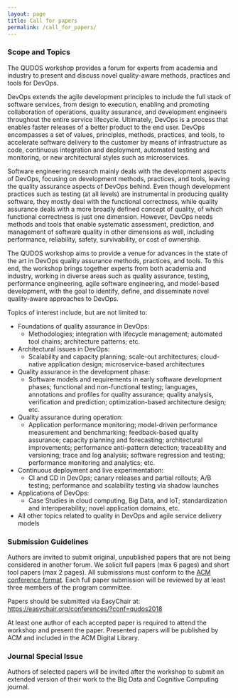 ```yaml
---
layout: page
title: Call for papers
permalink: /call_for_papers/
---
```


### Scope and Topics

The QUDOS workshop provides a forum for experts from academia and
industry to present and discuss novel quality-aware methods, practices
and tools for DevOps.

DevOps extends the agile development principles to include the full
stack of software services, from design to execution, enabling and
promoting collaboration of operations, quality assurance, and
development engineers throughout the entire service lifecycle.
Ultimately, DevOps is a process that enables faster releases of a better
product to the end user. DevOps encompasses a set of values, principles,
methods, practices, and tools, to accelerate software delivery to the
customer by means of infrastructure as code, continuous integration and
deployment, automated testing and monitoring, or new architectural
styles such as microservices.

Software engineering research mainly deals with the development aspects
of DevOps, focusing on development methods, practices, and tools,
leaving the quality assurance aspects of DevOps behind. Even though
development practices such as testing (at all levels) are instrumental
in producing quality software, they mostly deal with the functional
correctness, while quality assurance deals with a more broadly defined
concept of quality, of which functional correctness is just one
dimension. However, DevOps needs methods and tools that enable
systematic assessment, prediction, and management of software quality in
other dimensions as well, including performance, reliability, safety,
survivability, or cost of ownership.

The QUDOS workshop aims to provide a venue for advances in the state of
the art in DevOps quality assurance methods, practices, and tools. To
this end, the workshop brings together experts from both academia and
industry, working in diverse areas such as quality assurance, testing,
performance engineering, agile software engineering, and model-based
development, with the goal to identify, define, and disseminate novel
quality-aware approaches to DevOps.

Topics of interest include, but are not limited to:

* Foundations of quality assurance in DevOps:
   - Methodologies; integration with lifecycle management; automated
   tool chains; architecture patterns; etc.
* Architectural issues in DevOps:
   - Scalability and capacity planning; scale-out architectures;
   cloud-native application design; microservice-based architectures
* Quality assurance in the development phase:
   - Software models and requirements in early software development
   phases; functional and non-functional testing; languages,
   annotations and profiles for quality assurance; quality analysis,
   verification and prediction; optimization-based architecture design;
   etc.
* Quality assurance during operation:
   - Application performance monitoring; model-driven performance
   measurement and benchmarking; feedback-based quality assurance;
   capacity planning and forecasting; architectural improvements;
   performance anti-pattern detection; traceability and versioning;
   trace and log analysis; software regression and testing; performance
   monitoring and analytics; etc.
* Continuous deployment and live experimentation:
   - CI and CD in DevOps; canary releases and partial rollouts; A/B
   testing; performance and scalability testing via shadow launches
* Applications of DevOps:
   - Case Studies in cloud computing, Big Data, and IoT; standardization
   and interoperability; novel application domains, etc.
* All other topics related to quality in DevOps and agile service
   delivery models

### Submission Guidelines

Authors are invited to submit original, unpublished papers that are not
being considered in another forum.  We solicit full papers (max 6 pages)
and short tool papers (max 2 pages). All submissions must conform to the
[ACM conference format](http://www.acm.org/sigs/publications/proceedings-templates). 
Each full paper submission will be reviewed by at
least three members of the program committee.

Papers should be submitted via EasyChair at:
https://easychair.org/conferences/?conf=qudos2018

At least one author of each accepted paper is required to attend the
workshop and present the paper. Presented papers will be published by
ACM and included in the ACM Digital Library.

### Journal Special Issue

Authors of selected papers will be invited after the workshop to submit
an extended version of their work to the Big Data and Cognitive
Computing journal.


